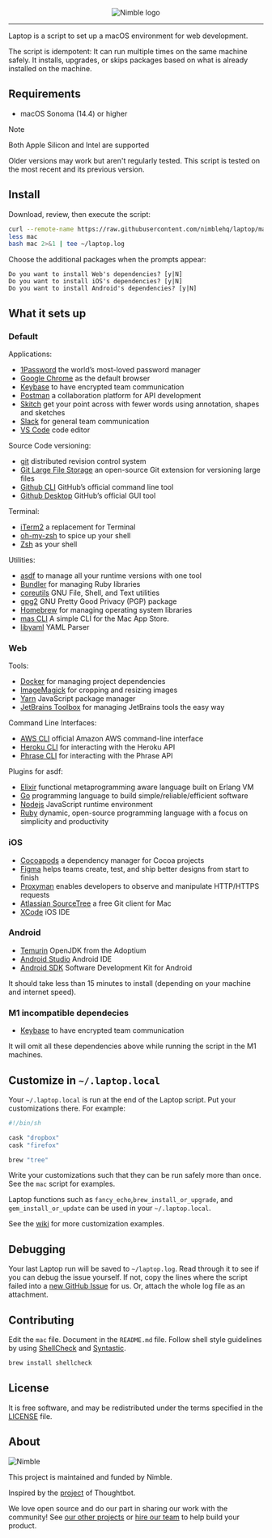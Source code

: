 <p align="center">
  <img alt="Nimble logo" src="https://assets.nimblehq.co/logo/light/logo-light-text-320.png" />
</p>

---

Laptop is a script to set up a macOS environment for web development.

The script is idempotent: It can run multiple times on the same machine safely.
It installs, upgrades, or skips packages
based on what is already installed on the machine.

## Requirements

- macOS Sonoma (14.4) or higher

> [!NOTE]
> Both Apple Silicon and Intel are supported

Older versions may work but aren't regularly tested. This script is tested on the most recent and its previous version.

## Install

Download, review, then execute the script:

```bash
curl --remote-name https://raw.githubusercontent.com/nimblehq/laptop/master/mac
less mac
bash mac 2>&1 | tee ~/laptop.log
```

Choose the additional packages when the prompts appear:

```text
Do you want to install Web's dependencies? [y|N]
Do you want to install iOS's dependencies? [y|N]
Do you want to install Android's dependencies? [y|N]
```

## What it sets up

### Default

Applications:

- [1Password] the world’s most-loved password manager
- [Google Chrome] as the default browser
- [Keybase] to have encrypted team communication
- [Postman] a collaboration platform for API development
- [Skitch] get your point across with fewer words using annotation, shapes and sketches
- [Slack] for general team communication
- [VS Code] code editor

[1password]: https://1password.com/
[google chrome]: https://www.google.com/chrome/
[keybase]: https://keybase.io/
[postman]: https://www.postman.com/
[skitch]: https://evernote.com/products/skitch
[slack]: https://www.slack.com/
[vs code]: https://code.visualstudio.com/

Source Code versioning:

- [git] distributed revision control system
- [Git Large File Storage] an open-source Git extension for versioning large files
- [Github CLI] GitHub’s official command line tool
- [Github Desktop] GitHub’s official GUI tool

[git]: https://git-scm.com
[github cli]: https://github.com/cli/cli
[github desktop]: https://desktop.github.com/
[git large file storage]: https://git-lfs.github.com/

Terminal:

- [iTerm2] a replacement for Terminal
- [oh-my-zsh] to spice up your shell
- [Zsh] as your shell

[iterm2]: https://www.iterm2.com/
[oh-my-zsh]: https://ohmyz.sh/
[zsh]: https://www.zsh.org/

Utilities:

- [asdf] to manage all your runtime versions with one tool
- [Bundler] for managing Ruby libraries
- [coreutils] GNU File, Shell, and Text utilities
- [gpg2] GNU Pretty Good Privacy (PGP) package
- [Homebrew] for managing operating system libraries
- [mas CLI] A simple CLI for the Mac App Store.
- [libyaml] YAML Parser

[asdf]: https://asdf-vm.com/
[bundler]: https://bundler.io/
[coreutils]: https://www.gnu.org/software/coreutils
[gpg2]: https://gnupg.org/
[homebrew]: https://brew.sh/
[mas cli]: https://github.com/mas-cli/mas
[libyaml]: https://github.com/yaml/libyaml

### Web

Tools:

- [Docker] for managing project dependencies
- [ImageMagick] for cropping and resizing images
- [Yarn] JavaScript package manager
- [JetBrains Toolbox] for managing JetBrains tools the easy way

[docker]: https://www.docker.com/community-edition
[imagemagick]: https://www.imagemagick.org/
[yarn]: https://yarnpkg.com/
[jetbrains toolbox]: https://www.jetbrains.com/toolbox-app/

Command Line Interfaces:

- [AWS CLI] official Amazon AWS command-line interface
- [Heroku CLI] for interacting with the Heroku API
- [Phrase CLI] for interacting with the Phrase API

[heroku cli]: https://toolbelt.heroku.com/
[aws cli]: https://aws.amazon.com/cli/
[phrase cli]: https://phrase.com/cli/

Plugins for asdf:

- [Elixir] functional metaprogramming aware language built on Erlang VM
- [Go] programming language to build simple/reliable/efficient software
- [Nodejs] JavaScript runtime environment
- [Ruby] dynamic, open-source programming language with a focus on simplicity and productivity

[elixir]: https://elixir-lang.org/
[go]: https://golang.org
[nodejs]: https://nodejs.org/
[ruby]: https://www.ruby-lang.org/en/

### iOS

- [Cocoapods] a dependency manager for Cocoa projects
- [Figma] helps teams create, test, and ship better designs from start to finish
- [Proxyman] enables developers to observe and manipulate HTTP/HTTPS requests
- [Atlassian SourceTree] a free Git client for Mac
- [XCode] iOS IDE

[cocoapods]: https://cocoapods.org/
[figma]: https://www.figma.com/
[proxyman]: https://proxyman.io/
[atlassian sourcetree]: https://www.sourcetreeapp.com/
[xcode]: https://developer.apple.com/xcode/

### Android

- [Temurin] OpenJDK from the Adoptium
- [Android Studio] Android IDE
- [Android SDK] Software Development Kit for Android

[temurin]: https://adoptium.net
[android studio]: https://developer.android.com/studio/index.html
[android sdk]: https://developer.android.com/studio/releases/sdk-tools

It should take less than 15 minutes to install (depending on your machine and internet speed).

### M1 incompatible dependecies

- [Keybase] to have encrypted team communication

It will omit all these dependencies above while running the script in the M1 machines.

## Customize in `~/.laptop.local`

Your `~/.laptop.local` is run at the end of the Laptop script.
Put your customizations there.
For example:

```sh
#!/bin/sh

cask "dropbox"
cask "firefox"

brew "tree"
```

Write your customizations such that they can be run safely more than once.
See the `mac` script for examples.

Laptop functions such as `fancy_echo`,`brew_install_or_upgrade`,
and `gem_install_or_update` can be used in your `~/.laptop.local`.

See the [wiki](https://github.com/thoughtbot/laptop/wiki)
for more customization examples.

## Debugging

Your last Laptop run will be saved to `~/laptop.log`.
Read through it to see if you can debug the issue yourself.
If not, copy the lines where the script failed into a
[new GitHub Issue](https://github.com/nimblehq/laptop/issues/new) for us.
Or, attach the whole log file as an attachment.

## Contributing

Edit the `mac` file.
Document in the `README.md` file.
Follow shell style guidelines by using [ShellCheck] and [Syntastic].

```sh
brew install shellcheck
```

[shellcheck]: https://www.shellcheck.net/about.html
[syntastic]: https://github.com/scrooloose/syntastic

## License

It is free software,
and may be redistributed under the terms specified in the [LICENSE] file.

[license]: LICENSE

## About

![Nimble](https://assets.nimblehq.co/logo/dark/logo-dark-text-160.png)

This project is maintained and funded by Nimble.

Inspired by the [project] of Thoughtbot.

We love open source and do our part in sharing our work with the community!
See [our other projects][community] or [hire our team][hire] to help build your product.

[project]: https://github.com/thoughtbot/laptop
[community]: https://github.com/nimblehq
[hire]: https://nimblehq.co/
